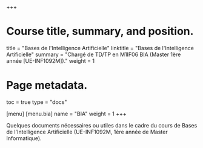 +++
# Course title, summary, and position.
title = "Bases de l'Intelligence Artificielle"
linktitle = "Bases de l'Intelligence Artificielle"
summary = "Chargé de TD/TP en M1IF06 BIA (Master 1ère année [UE-INF1092M])."
weight = 1

# Page metadata.
toc = true
type = "docs"

[menu]
  [menu.bia]
    name = "BIA"
    weight = 1
+++

Quelques documents nécessaires ou utiles dans le cadre du cours de Bases de l'Intelligence Artificielle (UE-INF1092M, 
1ère année de Master Informatique).
